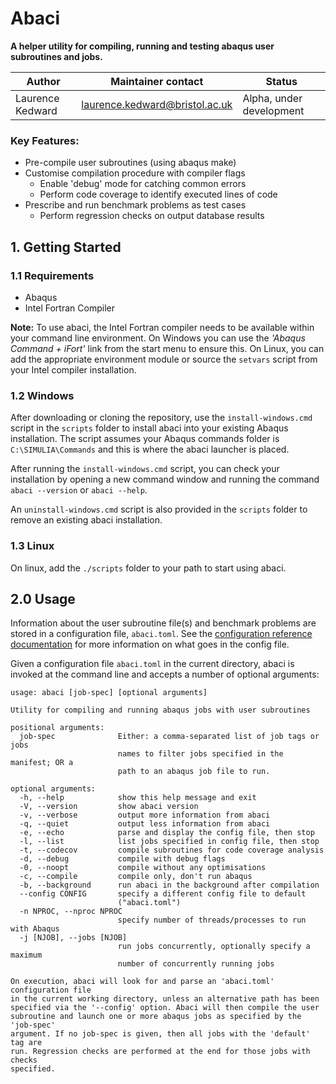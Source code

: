 # Abaci

__A helper utility for compiling, running and testing abaqus user subroutines and jobs.__

| Author | Maintainer contact | Status |
|--------|--------------------|--------|
| Laurence Kedward | laurence.kedward@bristol.ac.uk | Alpha, under development |

### Key Features:

- Pre-compile user subroutines (using abaqus make)
- Customise compilation procedure with compiler flags
  - Enable 'debug' mode for catching common errors
  - Perform code coverage to identify executed lines of code
- Prescribe and run benchmark problems as test cases
  - Perform regression checks on output database results

## 1. Getting Started

### 1.1 Requirements

- Abaqus
- Intel Fortran Compiler

__Note:__ To use abaci, the Intel Fortran compiler needs to be available within your command line environment.
On Windows you can use the *'Abaqus Command + iFort'* link from the start menu to ensure this.
On Linux, you can add the appropriate environment module or source the `setvars` script from your Intel compiler installation. 

### 1.2 Windows
After downloading or cloning the repository, use the `install-windows.cmd` script in the `scripts` folder
to install abaci into your existing Abaqus installation.
The script assumes your Abaqus commands folder is `C:\SIMULIA\Commands` and this is where the abaci launcher is placed.

After running the `install-windows.cmd` script, you can check your installation by opening a new command window
and running the command `abaci --version` or `abaci --help`.

An `uninstall-windows.cmd` script is also provided in the `scripts` folder to remove an existing abaci installation.

### 1.3 Linux

On linux, add the `./scripts` folder to your path to start using abaci.

## 2.0 Usage

Information about the user subroutine file(s) and benchmark problems are stored in a configuration file, `abaci.toml`.
See the [configuration reference documentation](config-reference.md) for more information on what goes in the config file.

Given a configuration file `abaci.toml` in the current directory, abaci is invoked at the command line and accepts a number of optional arguments:

```
usage: abaci [job-spec] [optional arguments]

Utility for compiling and running abaqus jobs with user subroutines

positional arguments:
  job-spec              Either: a comma-separated list of job tags or jobs
                        names to filter jobs specified in the manifest; OR a
                        path to an abaqus job file to run.

optional arguments:
  -h, --help            show this help message and exit
  -V, --version         show abaci version
  -v, --verbose         output more information from abaci
  -q, --quiet           output less information from abaci
  -e, --echo            parse and display the config file, then stop
  -l, --list            list jobs specified in config file, then stop
  -t, --codecov         compile subroutines for code coverage analysis
  -d, --debug           compile with debug flags
  -0, --noopt           compile without any optimisations
  -c, --compile         compile only, don't run abaqus
  -b, --background      run abaci in the background after compilation
  --config CONFIG       specify a different config file to default
                        ("abaci.toml")
  -n NPROC, --nproc NPROC
                        specify number of threads/processes to run with Abaqus
  -j [NJOB], --jobs [NJOB]
                        run jobs concurrently, optionally specify a maximum
                        number of concurrently running jobs

On execution, abaci will look for and parse an 'abaci.toml' configuration file
in the current working directory, unless an alternative path has been
specified via the '--config' option. Abaci will then compile the user
subroutine and launch one or more abaqus jobs as specified by the 'job-spec'
argument. If no job-spec is given, then all jobs with the 'default' tag are
run. Regression checks are performed at the end for those jobs with checks
specified.

```
